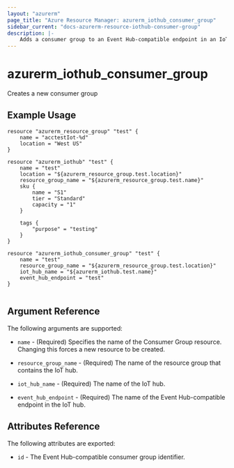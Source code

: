```yaml
---
layout: "azurerm"
page_title: "Azure Resource Manager: azurerm_iothub_consumer_group"
sidebar_current: "docs-azurerm-resource-iothub-consumer-group"
description: |-
    Adds a consumer group to an Event Hub-compatible endpoint in an IoT hub.
---
```


# azurerm\_iothub\_consumer\_group

Creates a new consumer group

## Example Usage

```hcl
resource "azurerm_resource_group" "test" {
	name = "acctestIot-%d"
	location = "West US"
}

resource "azurerm_iothub" "test" {
	name = "test"
	location = "${azurerm_resource_group.test.location}"
	resource_group_name = "${azurerm_resource_group.test.name}"
	sku {
		name = "S1"
		tier = "Standard"
		capacity = "1"
	}

	tags {
		"purpose" = "testing"
	}
}

resource "azurerm_iothub_consumer_group" "test" {
	name = "test"
	resource_group_name = "${azurerm_resource_group.test.location}"
	iot_hub_name = "${azurerm_iothub.test.name}"
	event_hub_endpoint = "test"
}


```

## Argument Reference

The following arguments are supported:

* `name` - (Required) Specifies the name of the Consumer Group resource. Changing this forces a new resource to be created.

* `resource_group_name` - (Required) The name of the resource group that contains the IoT hub.

* `iot_hub_name` - (Required) The name of the IoT hub.

* `event_hub_endpoint` - (Required) The name of the Event Hub-compatible endpoint in the IoT hub.

## Attributes Reference

The following attributes are exported:

* `id` - The Event Hub-compatible consumer group identifier.
